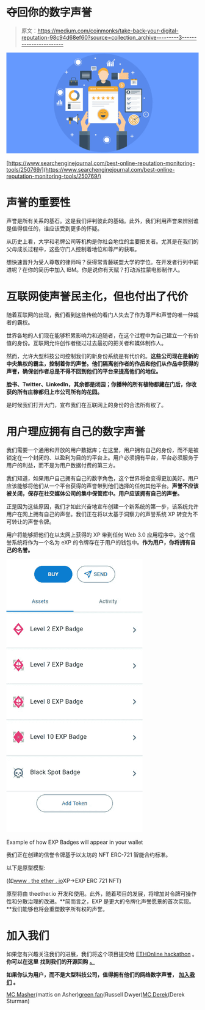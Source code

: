 # 夺回你的数字声誉

> 原文：<https://medium.com/coinmonks/take-back-your-digital-reputation-98c94d68ef60?source=collection_archive---------3----------------------->

![](img/abdd75da81416863406534fa39606497.png)

[https://www.searchenginejournal.com/best-online-reputation-monitoring-tools/250769/](https://www.searchenginejournal.com/best-online-reputation-monitoring-tools/250769/)

# **声誉的重要性**

声誉是所有关系的基石。这是我们评判彼此的基础。此外，我们利用声誉来辨别谁是值得信任的，谁应该受到更多的怀疑。

从历史上看，大学和老牌公司等机构是你社会地位的主要把关者。尤其是在我们的父母成长过程中，这些守门人控制着地位和尊严的获取。

想快速晋升为受人尊敬的律师吗？获得常青藤联盟大学的学位。在开发者行列中前进呢？在你的简历中加入 IBM。你是说你有天赋？打动派拉蒙电影制作人。

# **互联网使声誉民主化，但也付出了代价**

随着互联网的出现，我们看到这些传统的看门人失去了作为尊严和声誉的唯一仲裁者的霸权。

世界各地的人们现在能够积累影响力和追随者，在这个过程中为自己建立一个有价值的身份。互联网允许创作者绕过过去最初的把关者和媒体制作人。

然而，允许大型科技公司控制我们的新身份系统是有代价的。**这些公司现在是新的中央集权的霸主，控制着你的声誉。他们隔离创作者的作品和他们从作品中获得的声誉，确保创作者总是不得不回到他们的平台来提高他们的地位。**

**脸书、Twitter、LinkedIn，其余都是闭园；你播种的所有植物都藏在门后，你收获的所有庄稼都归上市公司所有的花园。**

是时候我们打开大门，宣布我们在互联网上的身份的合法所有权了。

# **用户理应拥有自己的数字声誉**

我们需要一个通用和开放的用户数据库；在这里，用户拥有自己的身份，而不是被锁定在一个封闭的、以盈利为目的的平台上。用户必须拥有平台，平台必须服务于用户的利益，而不是为用户数据付费的第三方。

我们知道，如果用户自己拥有自己的数字角色，这个世界将会变得更加美好。用户应该能够将他们从一个平台获得的声誉带到他们选择的任何其他平台。**声誉不应该被关闭，保存在社交媒体公司的集中保管库中。用户应该拥有自己的声誉。**

正是因为这些原因，我们才如此兴奋地宣布创建一个新系统的第一步，该系统允许用户在网上拥有自己的声誉。我们正在将以太基于洞察力的声誉系统 XP 转变为不可转让的声誉令牌。

用户将能够把他们在以太网上获得的 XP 带到任何 Web 3.0 应用程序中。这个信誉系统将作为一个名为 eXP 的令牌存在于用户的钱包中。**作为用户，你将拥有自己的名誉。**

![](img/5d57a5169c67243b5e4551f51c3df16c.png)

Example of how EXP Badges will appear in your wallet

我们正在创建的信誉令牌基于以太坊的 NFT ERC-721 智能合约标准。

以下是原型模型:

(如[www . the ether . io](http://www.theether.io)XP→EXP ERC 721 NFT)

原型将由 theether.io 开发和使用。此外，随着项目的发展，将增加对令牌可操作性和分散治理的改进。**简而言之，EXP 是更大的令牌化声誉愿景的首次实现。**我们能够也将会重塑数字所有权的声誉。

# 加入我们

如果您有兴趣关注我们的进展，我们将这个项目提交给 [ETHOnline hackathon](https://ethonline.org/) 。**你可以在这里** **找到我们的开源回购** [**。**](https://github.com/www-theether-io/etherxp)

**如果你认为用户，而不是大型科技公司，值得拥有他们的网络数字声誉，** [**加入我们**](https://theether.io/) **。**

[MC Masher](https://theether.io/profile/MC%20Masher)(mattis on Asher)[green fan](https://theether.io/profile/greenfan)(Russell Dwyer)[MC Derek](https://theether.io/profile/MC%20Derek)(Derek Sturman)